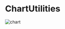 # ChartUtilities

![chart](https://user-images.githubusercontent.com/4135267/89727323-78ff4e00-da5e-11ea-9c41-543ce83326b2.gif)
